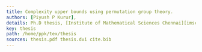 ```yaml
---
title: Complexity upper bounds using permutation group theory.
authors: [Piyush P Kurur],
details: Ph.D thesis, [Institute of Mathematical Sciences Chennai][imsc], Chennai
key: thesis
path: /home/ppk/tex/thesis
sources: thesis.pdf thesis.dvi cite.bib
---
```

